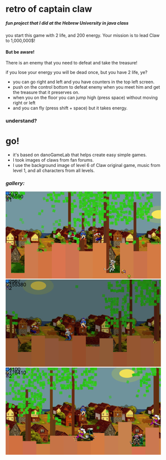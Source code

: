 # retro of captain claw
##### _fun project that I did at the Hebrew University in java class_
you start this game with 2 life, and 200 energy.
Your mission is to lead Claw to 1,000,000$!

#### But be aware!

There is an enemy that you need to defeat and take the treasure!

if you lose your energy you will be dead once, but you have 2 life, ye?

- you can go right and left and you have counters in the top left screen.
- push on the control bottom to defeat enemy when you meet him and get the treasure that it preserves on.
- when you on the floor you can jump high (press space) without moving right or left
- and you can fly (press shift + space) but it takes energy.


### understand?
# go!


- it's based on danoGameLab that helps create easy simple games.
- I took images of claws from fan forums.
- I use the background image of level 6 of Claw original game, music from level 1, and all characters from all levels.


### _gallery:_
![](https://github.com/elchananvol/retroCaptainClaw/blob/master/src/pepse/assets/sc/2022-01-09%20(10).png)
![](https://github.com/elchananvol/retroCaptainClaw/blob/master/src/pepse/assets/sc/2022-01-09%20(15).png)
![](https://github.com/elchananvol/retroCaptainClaw/blob/master/src/pepse/assets/sc/2022-01-09%20(7).png)


